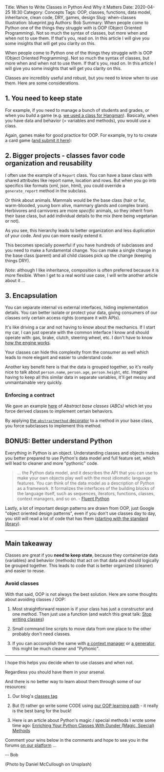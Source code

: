 Title: When to Write Classes in Python And Why it Matters
Date: 2020-04-25 18:30
Category: Concepts
Tags: OOP, classes, functions, data model, inheritance, clean code, DRY, games, design
Slug: when-classes
Illustration: blueprint.jpg
Authors: Bob
Summary: When people come to Python one of the things they struggle with is OOP (Object Oriented Programming). Not so much the syntax of classes, but more when and when not to use them. If that's you, read on. In this article I will give you some insights that will get you clarity on this.

When people come to Python one of the things they struggle with is OOP (Object Oriented Programming). Not so much the syntax of classes, but more when and when not to use them. If that's you, read on. In this article I will give you some insights that will get you clarity on this.

Classes are incredibly useful and robust, but you need to know when to use them. Here are some considerations.

## 1. You need to keep state

For example, if you need to manage a bunch of students and grades, or when you build a game (e.g. [we used a class for Hangman](https://github.com/pybites/challenges/blob/solutions/10/hangman-pb.py)). Basically, when you have data and behavior (= variables and methods), you would use a class.

Again, games make for good practice for OOP. For example, try to to create a card game ([and submit it here](https://codechalleng.es/challenges/20/)):

## 2. Bigger projects - classes favor code organization and reusability

I often use the example of a `Report` class. You can have a base class with shared attributes like report name, location and rows. But when you go into specifics like formats (xml, json, html), you could override a `generate_report` method in the subclass.

Or think about animals. Mammals would be the base class (hair or fur, warm-blooded, young born alive, mammary glands and complex brain). Herbivores and carnivores are more _specific_ animals, so they inherit from their base class, but add individual details to the mix (here being vegetarian or not).

As you see, this hierarchy leads to better organization and less duplication of your code. And you can more easily extend it.

This becomes specially powerful if you have hundreds of subclasses and you need to make a fundamental change. You can make a single change in the base class (parent) and all child classes pick up the change (keeping things DRY).

_Note_: although I like inheritance, composition is often preferred because it is more flexible. When I get to a real world use case, I will write another article about it ...

## 3. Encapsulation

You can separate internal vs external interfaces, hiding implementation details. You can better isolate or protect your data, giving consumers of our classes only certain access rights (compare it with APIs).

It's like driving a car and not having to know about the mechanics. If I start my car, I can just operate with the common interface I know and should operate with: gas, brake, clutch, steering wheel, etc. I don't have to know [how the engine works](https://www.youtube.com/watch?v=_QXH5MaoKEE).

Your classes can hide this complexity from the consumer as well which leads to more elegant and easier to understand code.

Another key benefit here is that the data is grouped together, so it's really nice to talk about `person.name`, `person.age`, `person.height`, etc. Imagine having to keep all this similar data in separate variables, it'll get messy and unmaintainable very quickly.

### Enforcing a contract

We gave an example [here](https://pybit.es/oop-primer.html) of _Abstract base classes (ABCs)_ which let you force derived classes to implement certain behaviors.

By applying [the `abstractmethod` decorator](https://docs.python.org/3/library/abc.html#abc.abstractmethod) to a method in your base class, you force subclasses to implement this method.

## BONUS: Better understand Python

Everything in Python is an object. Understanding classes and objects makes you better prepared to use Python's data model and full feature set, which will lead to cleaner and more "pythonic" code.

> ... the Python data model, and it describes the API that you can use to make your own objects play well with the most idiomatic language features. You can think of the data model as a description of Python as a framework. It formalizes the interfaces of the building blocks of the language itself, such as sequences, iterators, functions, classes, context managers, and so on. - [Fluent Python](https://www.oreilly.com/library/view/fluent-python/9781491946237/ch01.html)

Lastly, a lot of important design patterns are drawn from OOP, just Google "object oriented design patterns", even if you don't use classes day to day, you still will read a lot of code that has them ([starting with the standard library](https://codechalleng.es/bites/271/)).

---

## Main takeaway

Classes are great if you **need to keep state**, because they containerize data (variables) and behavior (methods) that act on that data and should logically be grouped together. This leads to code that is better organized (cleaner) and easier to reuse.

### Avoid classes

With that said, OOP is not always the best solution. Here are some thoughts about avoiding classes / OOP:

1. Most straightforward reason is if your class has just a constructor and one method. Then just use a function (and watch this great talk: [Stop writing classes](https://www.youtube.com/watch?v=o9pEzgHorH0))

2. Small command line scripts to move data from one place to the other probably don't need classes.

3. If you can accomplish the same with [a context manager](https://pybit.es/codechallenge09.html) or [a generator](https://pybit.es/generators.html), this might be much cleaner and "Pythonic".

---

I hope this helps you decide when to use classes and when not.

Regardless you should have them in your arsenal.

And there is no better way to learn about them through some of our resources:

1. Our blog's [classes tag](https://pybit.es/tag/classes.html)

2. But (!) rather go write some CODE using [our OOP learning path](https://codechalleng.es/bites/paths/oop) - it really is the best bang for the buck!

3. Here is an article about Python's magic / special methods I wrote some time ago: [Enriching Your Python Classes With Dunder (Magic, Special) Methods](https://dbader.org/blog/python-dunder-methods)

Comment your wins below in the comments and hope to see you in the forums [on our platform](https://codechalleng.es) ...

-- Bob

(Photo by Daniel McCullough on Unsplash)
